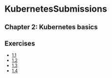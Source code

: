 # KubernetesSubmissions

## Chapter 2: Kubernetes basics

## Exercises

- [1.1](https://github.com/mmucahitOt/KubernetesExercises/tree/main/log_output)
- [1.2](https://github.com/mmucahitOt/KubernetesExercises/tree/main/todo_app)
- [1.3](https://github.com/mmucahitOt/KubernetesExercises/tree/main/log_output)
- [1.4](https://github.com/mmucahitOt/KubernetesExercises/tree/main/todo_app)
